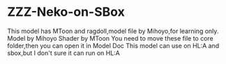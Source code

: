# ZZZ-Neko-on-SBox
This model has MToon and ragdoll,model file by Mihoyo,for learning only.
Model by Mihoyo
Shader by MToon
You need to move these file to core folder,then you can open it in Model Doc
This model can use on HL:A and sbox,but I don't sure it can run on HL:A
